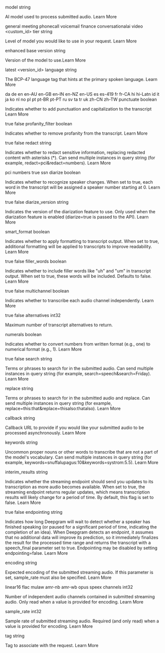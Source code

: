 model
string

AI model used to process submitted audio. Learn More

general
meeting
phonecall
voicemail
finance
conversationalai
video
<custom_id>
tier
string

Level of model you would like to use in your request. Learn More

enhanced
base
version
string

Version of the model to use.Learn More

latest
<version_id>
language
string

The BCP-47 language tag that hints at the primary spoken language. Learn More

da
de
en
en-AU
en-GB
en-IN
en-NZ
en-US
es
es-419
fr
fr-CA
hi
hi-Latn
id
it
ja
ko
nl
no
pl
pt
pt-BR
pt-PT
ru
sv
ta
tr
uk
zh-CN
zh-TW
punctuate
boolean

Indicates whether to add punctuation and capitalization to the transcript Learn More

true
false
profanity_filter
boolean

Indicates whether to remove profanity from the transcript. Learn More

true
false
redact
string

Indicates whether to redact sensitive information, replacing redacted content with asterisks (*). Can send multiple instances in query string (for example, redact=pci&redact=numbers). Learn More

pci
numbers
true
ssn
diarize
boolean

Indicates whether to recognize speaker changes. When set to true, each word in the transcript will be assigned a speaker number starting at 0. Learn More

true
false
diarize_version
string

Indicates the version of the diarization feature to use. Only used when the diarization feature is enabled (diarize=true is passed to the API). Learn More

smart_format
boolean

Indicates whether to apply formatting to transcript output. When set to true, additional formatting will be applied to transcripts to improve readability. Learn More

true
false
filler_words
boolean

Indicates whether to include filler words like "uh" and "um" in transcript output. When set to true, these words will be included. Defaults to false. Learn More

true
false
multichannel
boolean

Indicates whether to transcribe each audio channel independently. Learn More

true
false
alternatives
int32

Maximum number of transcript alternatives to return.

numerals
boolean

Indicates whether to convert numbers from written format (e.g., one) to numerical format (e.g., 1). Learn More

true
false
search
string

Terms or phrases to search for in the submitted audio. Can send multiple instances in query string (for example, search=speech&search=Friday). Learn More

replace
string

Terms or phrases to search for in the submitted audio and replace. Can send multiple instances in query string (for example, replace=this:that&replace=thisalso:thatalso). Learn More

callback
string

Callback URL to provide if you would like your submitted audio to be processed asynchronously. Learn More

keywords
string

Uncommon proper nouns or other words to transcribe that are not a part of the model's vocabulary. Can send multiple instances in query string (for example, keywords=snuffalupagus:10&keywords=systrom:5.5). Learn More

interim_results
string

Indicates whether the streaming endpoint should send you updates to its transcription as more audio becomes available. When set to true, the streaming endpoint returns regular updates, which means transcription results will likely change for a period of time. By default, this flag is set to false. Learn More

true
false
endpointing
string

Indicates how long Deepgram will wait to detect whether a speaker has finished speaking (or paused for a significant period of time, indicating the completion of an idea). When Deepgram detects an endpoint, it assumes that no additional data will improve its prediction, so it immediately finalizes the result for the processed time range and returns the transcript with a speech_final parameter set to true. Endpointing may be disabled by setting endpointing=false. Learn More

encoding
string

Expected encoding of the submitted streaming audio. If this parameter is set, sample_rate must also be specified. Learn More

linear16
flac
mulaw
amr-nb
amr-wb
opus
speex
channels
int32

Number of independent audio channels contained in submitted streaming audio. Only read when a value is provided for encoding. Learn More

sample_rate
int32

Sample rate of submitted streaming audio. Required (and only read) when a value is provided for encoding. Learn More

tag
string

Tag to associate with the request. Learn More